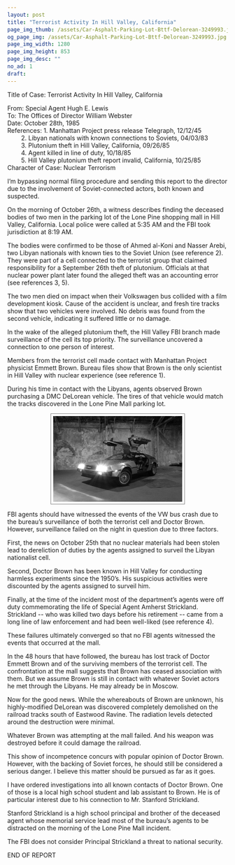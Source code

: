 ```yaml
---
layout: post
title: "Terrorist Activity In Hill Valley, California"
page_img_thumb: /assets/Car-Asphalt-Parking-Lot-Bttf-Delorean-3249993.jpg
og_page_img: /assets/Car-Asphalt-Parking-Lot-Bttf-Delorean-3249993.jpg
page_img_width: 1280
page_img_height: 853
page_img_desc: ""
no_ad: 1
draft:
---
```


Title of Case: Terrorist Activity In Hill Valley, California

From: Special Agent Hugh E. Lewis<br />
To: The Offices of Director William Webster<br />
Date: October 28th, 1985<br />
References: 1. Manhattan Project press release Telegraph, 12/12/45<br />
&nbsp;&nbsp;&nbsp;&nbsp;&nbsp;&nbsp;&nbsp;&nbsp;2. Libyan nationals with known connections to Soviets, 04/03/83<br />
&nbsp;&nbsp;&nbsp;&nbsp;&nbsp;&nbsp;&nbsp;&nbsp;3. Plutonium theft in Hill Valley, California, 09/26/85<br />
&nbsp;&nbsp;&nbsp;&nbsp;&nbsp;&nbsp;&nbsp;&nbsp;4. Agent killed in line of duty, 10/18/85<br />
&nbsp;&nbsp;&nbsp;&nbsp;&nbsp;&nbsp;&nbsp;&nbsp;5. Hill Valley plutonium theft report invalid, California, 10/25/85<br />
Character of Case: Nuclear Terrorism

I’m bypassing normal filing procedure and sending this report to the director due to the involvement of Soviet-connected actors, both known and suspected.

On the morning of October 26th, a witness describes finding the deceased bodies of two men in the parking lot of the Lone Pine shopping mall in Hill Valley, California. Local police were called at 5:35 AM and the FBI took jurisdiction at 8:19 AM.

The bodies were confirmed to be those of Ahmed al-Koni and Nasser Arebi, two Libyan nationals with known ties to the Soviet Union (see reference 2). They were part of a cell connected to the terrorist group that claimed responsibility for a September 26th theft of plutonium. Officials at that nuclear power plant later found the alleged theft was an accounting error (see references 3, 5).

The two men died on impact when their Volkswagen bus collided with a film development kiosk. Cause of the accident is unclear, and fresh tire tracks show that two vehicles were involved. No debris was found from the second vehicle, indicating it suffered little or no damage.

In the wake of the alleged plutonium theft, the Hill Valley FBI branch made surveillance of the cell its top priority. The surveillance uncovered a connection to one person of interest.

Members from the terrorist cell made contact with Manhattan Project physicist Emmett Brown. Bureau files show that Brown is the only scientist in Hill Valley with nuclear experience (see reference 1).

During his time in contact with the Libyans, agents observed Brown purchasing a DMC DeLorean vehicle. The tires of that vehicle would match the tracks discovered in the Lone Pine Mall parking lot.

<img src="/assets/Car-Asphalt-Parking-Lot-Bttf-Delorean-3249993.jpg" alt="1983 DMC DeLorean Automobile" style="width: 295px;margin-left: auto;margin-right: auto;display: block;padding: 5px;border: 1px solid grey;filter: saturate(0) blur(.5px);" />

FBI agents should have witnessed the events of the VW bus crash due to the bureau’s surveillance of both the terrorist cell and Doctor Brown. However, surveillance failed on the night in question due to three factors.

First, the news on October 25th that no nuclear materials had been stolen lead to dereliction of duties by the agents assigned to surveil the Libyan nationalist cell.

Second, Doctor Brown has been known in Hill Valley for conducting harmless experiments since the 1950’s. His suspicious activities were discounted by the agents assigned to surveil him.

Finally, at the time of the incident most of the department’s agents were off duty commemorating the life of Special Agent Amherst Strickland. Strickland -- who was killed two days before his retirement -- came from a long line of law enforcement and had been well-liked (see reference 4).

These failures ultimately converged so that no FBI agents witnessed the events that occurred at the mall.

In the 48 hours that have followed, the bureau has lost track of Doctor Emmett Brown and of the surviving members of the terrorist cell. The confrontation at the mall suggests that Brown has ceased association with them. But we assume Brown is still in contact with whatever Soviet actors he met through the Libyans. He may already be in Moscow.

Now for the good news. While the whereabouts of Brown are unknown, his highly-modified DeLorean was discovered completely demolished on the railroad tracks south of Eastwood Ravine. The radiation levels detected around the destruction were minimal.

Whatever Brown was attempting at the mall failed. And his weapon was destroyed before it could damage the railroad.

This show of incompetence concurs with popular opinion of Doctor Brown. However, with the backing of Soviet forces, he should still be considered a serious danger. I believe this matter should be pursued as far as it goes.

I have ordered investigations into all known contacts of Doctor Brown. One of those is a local high school student and lab assistant to Brown. He is of particular interest due to his connection to Mr. Stanford Strickland.

Stanford Strickland is a high school principal and brother of the deceased agent whose memorial service lead most of the bureau’s agents to be distracted on the morning of the
Lone Pine Mall incident.

The FBI does not consider Principal Strickland a threat to national security.

END OF REPORT
